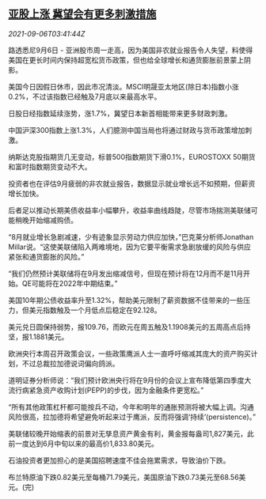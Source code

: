 <!--1630900863000-->
[亚股上涨 冀望会有更多刺激措施](https://cn.reuters.com/article/asia-financial-markets-0906-mon-idCNKBS2G206A)
------

<div><i>2021-09-06T03:41:44Z</i></div><p>路透悉尼9月6日 - 亚洲股市周一走高，因为美国非农就业报告令人失望，料使得美国在更长时间内保持超宽松货币政策，但也给全球增长和通货膨胀前景蒙上阴影。</p><p>美国今日因假日休市，因此市况清淡。MSCI明晟亚太地区(除日本)指数小涨0.2%，不过该指数已经触及7月底以来最高水平。</p><p>日股日经指数延续涨势，涨1.7%，冀望日本新首相能带来更多财政刺激。</p><p>中国沪深300指数上涨1.3%，人们臆测中国当局也将通过财政与货币政策增加刺激。</p><p>纳斯达克股指期货几无变动，标普500指数期货下滑0.1%，EUROSTOXX 50期货和富时指数期货变动不大。</p><p>投资者也在评估9月疲弱的非农就业报告，数据显示就业增长远不如预期，但薪资增长加快。</p><p>后者足以推动长期美债收益率小幅攀升，收益率曲线趋陡，尽管市场揣测美联储可能稍晚开始缩减购债。</p><p>“8月就业增长急剧减速，少有迹象显示劳动力供应加快，”巴克莱分析师Jonathan Millar说。“这使美联储陷入两难境地，因为它要平衡需求急剧放缓的风险与供应紧张和通货膨胀的风险。”</p><p>“我们仍然预计美联储将在9月发出缩减信号，但现在预计将在12月而不是11月开始。QE可能将在2022年中期结束。”</p><p>美国10年期公债收益率升至1.32%，帮助美元限制了薪资数据不佳带来的一些压力，但美元指数触及一个月低点后稳定在92.128。</p><p>美元兑日圆保持弱势，报109.76，而欧元在周五触及1.1908美元的五周高点后持坚，报1.1881美元。</p><p>欧洲央行本周召开政策会议，一些政策鹰派人士一直呼吁缩减其庞大的资产购买计划，不过总裁拉加德说词偏向鸽派。</p><p>道明证券分析师说：“我们预计欧洲央行将在9月份的会议上宣布降低第四季度大流行病紧急资产收购计划(PEPP)的步伐，因为金融条件更宽松。”</p><p>“所有其他政策杠杆都可能按兵不动，今年和明年的通胀预测将被大幅上调。沟通风险很高，拉加德将希望避免听起来过于鹰派，反而将强调‘持续’(persistence)。”</p><p>美联储较晚开始缩表的前景对无孳息资产黄金有利，黄金报每盎司1,827美元，此前一度达到6月中旬以来的最高价1,833.80美元。</p><p>石油投资者更加担心的是美国招聘速度不佳会拖累需求，导致油价下跌。</p><p>布兰特原油下跌0.82美元至每桶71.79美元，美国原油下跌0.73美元至68.56美元。(完)</p>
